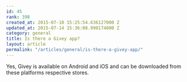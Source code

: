 ```yaml
---
id: 45
rank: 398
created_at: 2015-07-10 15:25:54.636127000 Z
updated_at: 2015-07-14 15:36:08.990174000 Z
category: general
title: Is there a Givey app?
layout: article
permalink: "/articles/general/is-there-a-givey-app/"
---
```

Yes, Givey is available on Android and iOS and can be downloaded from these platforms respective stores. 